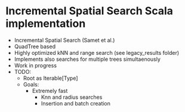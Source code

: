 # Incremental Spatial Search Scala implementation
* Incremental Spatial Search (Samet et al.)
* QuadTree based
* Highly optimized kNN and range search (see legacy_results folder)
* Implements also searches for multiple trees simultaenously
* Work in progress
* TODO:
  * Root as Iterable[Type]
  * Goals: 
     * Extremely fast
       * Knn and radius searches
       * Insertion and batch creation

